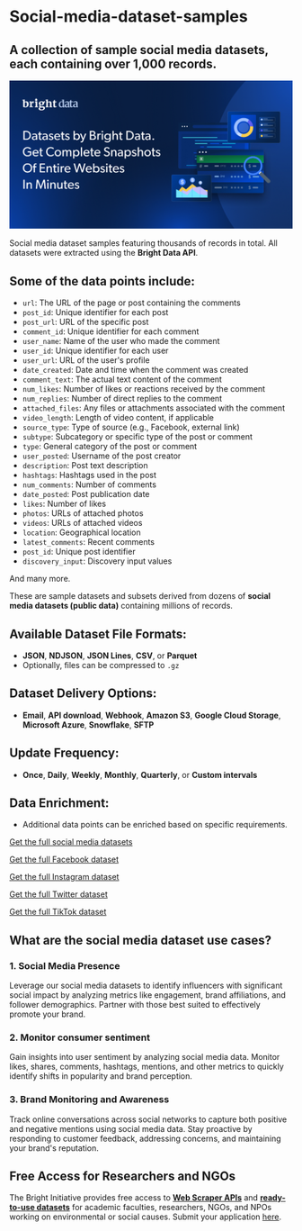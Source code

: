# Social-media-dataset-samples

## A collection of sample social media datasets, each containing over 1,000 records.

![social media dataset header](https://github.com/luminati-io/Social-media-dataset-samples/blob/main/Social-media-datasets.png)

Social media dataset samples featuring thousands of records in total. All datasets were extracted using the **Bright Data API**.

## Some of the data points include:

- `url`: The URL of the page or post containing the comments  
- `post_id`: Unique identifier for each post  
- `post_url`: URL of the specific post  
- `comment_id`: Unique identifier for each comment  
- `user_name`: Name of the user who made the comment  
- `user_id`: Unique identifier for each user  
- `user_url`: URL of the user's profile  
- `date_created`: Date and time when the comment was created  
- `comment_text`: The actual text content of the comment  
- `num_likes`: Number of likes or reactions received by the comment  
- `num_replies`: Number of direct replies to the comment  
- `attached_files`: Any files or attachments associated with the comment  
- `video_length`: Length of video content, if applicable  
- `source_type`: Type of source (e.g., Facebook, external link)  
- `subtype`: Subcategory or specific type of the post or comment  
- `type`: General category of the post or comment
- `user_posted`: Username of the post creator  
- `description`: Post text description  
- `hashtags`: Hashtags used in the post  
- `num_comments`: Number of comments  
- `date_posted`: Post publication date  
- `likes`: Number of likes  
- `photos`: URLs of attached photos  
- `videos`: URLs of attached videos  
- `location`: Geographical location  
- `latest_comments`: Recent comments  
- `post_id`: Unique post identifier  
- `discovery_input`: Discovery input values  

And many more.

These are sample datasets and subsets derived from dozens of **social media datasets (public data)** containing millions of records.

## Available Dataset File Formats:

- **JSON**, **NDJSON**, **JSON Lines**, **CSV**, or **Parquet**
- Optionally, files can be compressed to `.gz`

## Dataset Delivery Options:

- **Email**, **API download**, **Webhook**, **Amazon S3**, **Google Cloud Storage**, **Microsoft Azure**, **Snowflake**, **SFTP**

## Update Frequency:

- **Once**, **Daily**, **Weekly**, **Monthly**, **Quarterly**, or **Custom intervals**

## Data Enrichment:

- Additional data points can be enriched based on specific requirements.

[Get the full social media datasets](https://brightdata.com/products/datasets/social-media)

[Get the full Facebook dataset](https://brightdata.com/products/datasets/facebook)

[Get the full Instagram dataset](https://brightdata.com/products/datasets/instagram)

[Get the full Twitter dataset](https://brightdata.com/products/datasets/twitter)

[Get the full TikTok dataset](https://brightdata.com/products/datasets/tiktok)

## What are the social media dataset use cases?

### 1. Social Media Presence
Leverage our social media datasets to identify influencers with significant social impact by analyzing metrics like engagement, brand affiliations, and follower demographics. Partner with those best suited to effectively promote your brand.

### 2. Monitor consumer sentiment
Gain insights into user sentiment by analyzing social media data. Monitor likes, shares, comments, hashtags, mentions, and other metrics to quickly identify shifts in popularity and brand perception.

### 3. Brand Monitoring and Awareness
Track online conversations across social networks to capture both positive and negative mentions using social media data. Stay proactive by responding to customer feedback, addressing concerns, and maintaining your brand's reputation.

## Free Access for Researchers and NGOs

The Bright Initiative provides free access to **[Web Scraper APIs](https://brightdata.com/products/web-scraper)** and **[ready-to-use datasets](https://brightdata.com/products/datasets)** for academic faculties, researchers, NGOs, and NPOs working on environmental or social causes. Submit your application [here](https://brightinitiative.com).
